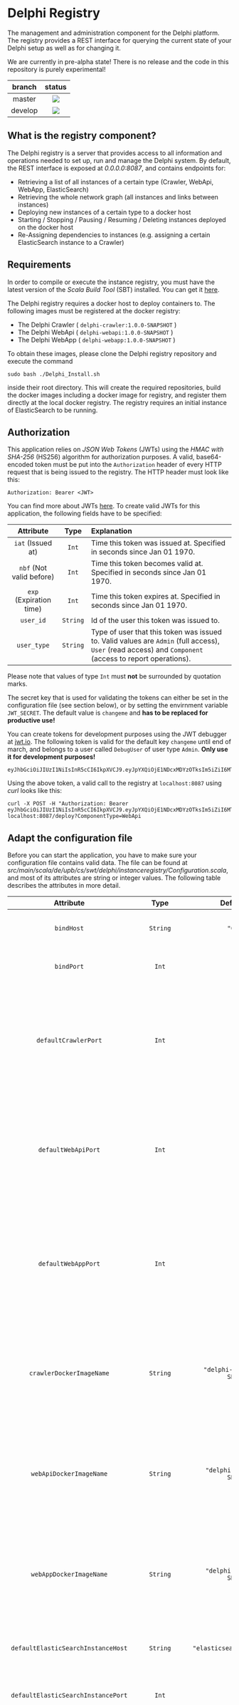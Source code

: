 # Delphi Registry
The management and administration component for the Delphi platform. The registry provides a REST interface for querying the current state of your Delphi setup as well as for changing it.

We are currently in pre-alpha state! There is no release and the code in
this repository is purely experimental!

|branch | status |
| :---: | :---: | 
| master | <img src="https://travis-ci.org/delphi-hub/delphi-registry.svg?branch=master"> |
| develop | <img src="https://travis-ci.org/delphi-hub/delphi-registry.svg?branch=develop"> |

## What is the registry component?
The Delphi registry is a server that provides access to all information and operations needed to set up, run and manage the Delphi system. By default, the REST interface is exposed at *0.0.0.0:8087*, and contains endpoints for:
* Retrieving a list of all instances of a certain type (Crawler, WebApi, WebApp, ElasticSearch)
* Retrieving the whole network graph (all instances and links between instances)
* Deploying new instances of a certain type to a docker host
* Starting / Stopping / Pausing / Resuming / Deleting instances deployed on the docker host
* Re-Assigning dependencies to instances (e.g. assigning a certain ElasticSearch instance to a Crawler)

## Requirements
In order to compile or execute the instance registry, you must have the latest version of the *Scala Build Tool* (SBT) installed. You can get it [here](https://www.scala-sbt.org/).

The Delphi registry requires a docker host to deploy containers to. The following images must be registered at the docker registry:
* The Delphi Crawler ( ```delphi-crawler:1.0.0-SNAPSHOT``` )
* The Delphi WebApi ( ```delphi-webapi:1.0.0-SNAPSHOT``` )
* The Delphi WebApp ( ```delphi-webapp:1.0.0-SNAPSHOT``` )

To obtain these images, please clone the Delphi registry repository and execute the command 

```
sudo bash ./Delphi_Install.sh
```
inside their root directory. This will create the required repositories, build the docker images including a docker image for registry, and register them directly at the local docker registry.
The registry requires an initial instance of ElasticSearch to be running.

## Authorization
This application relies on *JSON Web Tokens* (JWTs) using the *HMAC with SHA-256* (HS256) algorithm for authorization purposes. A valid, base64-encoded token must be put into the ```Authorization``` header of every HTTP request that is being issued to the registry. The HTTP header must look like this:
```
Authorization: Bearer <JWT>
```
You can find more about JWTs [here](https://jwt.io). To create valid JWTs for this application, the following fields have to be specified:

|Attribute | Type | Explanation |
| :---: | :---: | :--- |
|```iat``` (Issued at) | ```Int``` | Time this token was issued at. Specified in seconds since Jan 01 1970.|
|```nbf``` (Not valid before) | ```Int``` | Time this token becomes valid at. Specified in seconds since Jan 01 1970.|
|```exp``` (Expiration time) | ```Int``` | Time this token expires at. Specified in seconds since Jan 01 1970.|
|```user_id``` | ```String``` | Id of the user this token was issued to.|
|```user_type``` | ```String``` | Type of user that this token was issued to. Valid values are ```Admin``` (full access), ```User``` (read access) and ```Component``` (access to report operations).|

Please note that values of type ```Int``` must **not** be surrounded by quotation marks.

The secret key that is used for validating the tokens can either be set in the configuration file (see section below), or by setting the envirnment variable ```JWT_SECRET```. The default value is ```changeme``` and **has to be replaced for productive use!**

You can create tokens for development purposes using the JWT debugger at [jwt.io](https://jwt.io). The following token is valid for the default key ```changeme``` until end of march, and belongs to a user called ```DebugUser``` of user type ```Admin```. **Only use it for development purposes!**

```
eyJhbGciOiJIUzI1NiIsInR5cCI6IkpXVCJ9.eyJpYXQiOjE1NDcxMDYzOTksIm5iZiI6MTU0NzEwNjM5OSwiZXhwIjoxNTU0MDE0Nzk5LCJ1c2VyX2lkIjoiRGVidWdVc2VyIiwidXNlcl90eXBlIjoiQWRtaW4ifQ.TeDa8JkFANVEufPaxXv3AXSojcaiKdOlBKeU5cLaHpg
```

Using the above token, a valid call to the registry at ```localhost:8087``` using *curl* looks like this:

```
curl -X POST -H "Authorization: Bearer eyJhbGciOiJIUzI1NiIsInR5cCI6IkpXVCJ9.eyJpYXQiOjE1NDcxMDYzOTksIm5iZiI6MTU0NzEwNjM5OSwiZXhwIjoxNTU0MDE0Nzk5LCJ1c2VyX2lkIjoiRGVidWdVc2VyIiwidXNlcl90eXBlIjoiQWRtaW4ifQ.TeDa8JkFANVEufPaxXv3AXSojcaiKdOlBKeU5cLaHpg" localhost:8087/deploy?ComponentType=WebApi
```

## Adapt the configuration file
Before you can start the application, you have to make sure your configuration file contains valid data. The file can be found at *src/main/scala/de/upb/cs/swt/delphi/instanceregistry/Configuration.scala*, and most of its attributes are string or integer values. The following table describes the attributes in more detail.

|Attribute | Type | Default Value |Explanation |
| :---: | :---: | :---: | :--- |
|```bindHost``` | ```String``` | ```"0.0.0.0"``` | Host address that the registry server should be bound to |
|```bindPort``` | ```Int``` | ```8087``` | Port that the registry server should be reachable at |
|```defaultCrawlerPort``` | ```Int``` | ```8882``` | Port that Delphi Crawlers are reachable at. This may only be adapted if you manually changed the default port of crawlers before registering the respective image. |
|```defaultWebApiPort``` | ```Int``` | ```8080``` | Port that Delphi WebAPIs are reachable at. This may only be adapted if you manually changed the default port of WebAPIs before registering the respective image. |
|```defaultWebAppPort``` | ```Int``` | ```8085``` | Port that Delphi WebApps are reachable at. This may only be adapted if you manually changed the default port of WebApps before registering the respective image. |
|```crawlerDockerImageName``` | ```String``` | ```"delphi-crawler:1.0.0-SNAPSHOT"``` | Name of the Docker image for Delphi Crawlers. May only be changed if you manually specified a different name when creating the image.|
|```webApiDockerImageName``` | ```String``` | ```"delphi-webapi:1.0.0-SNAPSHOT"``` | Name of the Docker image for Delphi WebAPIs. May only be changed if you manually specified a different name when creating the image.|
|```webAppDockerImageName``` | ```String``` | ```"delphi-webapp:1.0.0-SNAPSHOT"``` | Name of the Docker image for Delphi WebApps. May only be changed if you manually specified a different name when creating the image.|
|```defaultElasticSearchInstanceHost``` | ```String``` | ```"elasticsearch://172.17.0.1"``` | Host that the default ElasticSearch instance is located at.|
|```defaultElasticSearchInstancePort``` | ```Int``` | ```9200``` | Port that the default ElasticSearch instance is reachable at.|
|```uriInLocalNetwork``` | ```String``` | ```"http://172.17.0.1:8087"``` | URI that the registry is reachable at for all docker containers. In most of the use-cases this is going to be the gateway of the default docker bridge.|
|```maxLabelLength``` | ```Int``` | ```50``` | Maximum number of characters for instance labels. Longer labels will be rejected.|
|```dockerOperationTimeout``` | ```Timeout``` | ```Timeout(20 seconds)``` | Default timeout for docker operations. If any of the async Docker operations (deploy, stop, pause, ..) takes longer than this, it will be aborted.|
|```jwtSecretKey``` | ```String``` | ```changeme``` | Secret key to use for JWT signature (HS256). This setting can be overridden by specifying the ```JWT_SECRET``` environment variable.|
|```useInMemoryDB``` | ```Boolean``` | ```true``` | If set to true, all instance data will be kept in memory instead of using a MySQL database.|
|```databaseHost``` | ```String``` | ```"jdbc:mysql://localhost/"``` | Host that the MySQL database is reachable at (only necessary if *useInMemoryDB* is false).|
|```databaseName``` | ```String``` | ```""``` | Name of the MySQL database to use (only necessary if *useInMemoryDB* is false).|
|```databaseDriver``` | ```String``` | ```"com.mysql.jdbc.Driver"``` | Driver to use for the MySQL connection (only necessary if *useInMemoryDB* is false).|
|```databaseUsername``` | ```String``` | ```""``` | Username to use for the MySQL connection (only necessary if *useInMemoryDB* is false).|
|```databasePassword``` | ```String``` | ```""``` | Password to use for the MySQL connection (only necessary if *useInMemoryDB* is false).|
|```maxTotalNoRequest``` | ```Int``` | ```2000``` | Maximum number of requests that are allowed to be executed during the current refresh period regardless of their origin.|
|```maxIndividualIpReq``` | ```Int``` | ```200``` | Maximum number of requests that are allowed to be executed during the current refresh period for one specific origin ip.|
|```ipLogRefreshRate``` | ```FiniteDuration``` | ```2.minutes``` | Duration of the log refresh period.|

By default, Docker is expected to be reachable at *http://localhost:9095*, but you can override this setting by specifying the docker host URI in the environment variable *DOCKER_HOST*.
To change the port of your http docker API to 9095, execute
```
edit /lib/systemd/system/docker.service
ExecStart=/usr/bin/dockerd -H fd:// -H=tcp://0.0.0.0:9095
systemctl daemon-reload
sudo service docker restart
```





## Run the application
There are two ways of running the registry application. You can either run the application directly, or build a docker image defined by the *build.sbt* file, and run a container based on this image. Either way, you have to set the correct configuration values before starting the application (see section **Adapt the configuration file** above for more information). We are currently working on a setup script that will prepare all images that need to be present on your docker host. Until its finished, you have to register the images manually, as described in the **Requirements** section.
### Run the registry directly
If you want to execute the registry directly on your local machine, simply go to the root folder of the repository and execute ```sbt run```. The application will stream all logging output to the terminal. You can terminate any time by pressing *RETURN*.


## Contributing

Contributions are *very* welcome!

Before contributing, please read our [Code of Conduct](CODE_OF_CONDUCT.md).

We use Pull Requests to collect contributions. Especially look out for "help wanted" issues
[![GitHub issues by-label](https://img.shields.io/github/issues/delphi-hub/delphi-registry/help%20wanted.svg)](https://github.com/delphi-hub/delphi-registry/issues?q=is%3Aopen+is%3Aissue+label%3A%22help+wanted%22),
but feel free to work on other issues as well.
You can ask for clarification in the issues directly, or use our Gitter
chat for a more interactive experience.

[![GitHub issues](https://img.shields.io/github/issues/delphi-hub/delphi-registry.svg)](https://github.com/delphi-hub/delphi-registry/issues)


## License

The Delphi registry is open source and available under Apache 2 License.

[![GitHub license](https://img.shields.io/github/license/delphi-hub/delphi-registry.svg)](https://github.com/delphi-hub/delphi-registry/blob/master/LICENSE)
